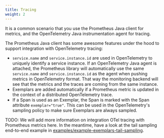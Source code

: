 ```yaml
---
title: Tracing
weight: 2
---
```


It is a common scenario that you use the Prometheus Java client for metrics, and the OpenTelemetry Java instrumentation agent for tracing.

The Prometheus Java client has some awesome features under the hood to support integration with OpenTelemetry tracing:

* `service.name` and `service.instance.id` are used in OpenTelemetry to uniquely identify a service instance. If an OpenTelemetry Java agent is attached, the Prometheus library will automatically use the same `service.name` and `service.instance.id` as the agent when pushing metrics in OpenTelemetry format. That way the monitoring backend will see that the metrics and the traces are coming from the same instance.
* Exemplars are added automatically if a Prometheus metric is updated in the context of a distributed OpenTelemetry trace.
* If a Span is used as an Exemplar, the Span is marked with the Span attribute `exemplar="true"`. This can be used in the OpenTelemetry's sampling policy to make sure Exemplars are always sampled.

TODO: We will add more information on integration OTel tracing with Prometheus metrics here.
In the meantime, have a look at the tail sampling end-to-end example in [examples/example-exemplars-tail-sampling](https://github.com/prometheus/client_java/tree/main/examples/example-exemplars-tail-sampling).

